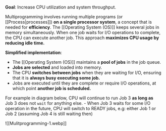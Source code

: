 **Goal**: Increase CPU utilization and system throughput.

Multiprogramming involves running multiple programs (or [[Process|processes]]) **on a single processor system**, a concept that is needed for **efficiency**. The [[Operating System (OS)]] keeps several jobs in memory simultaneously. When one job waits for I/O operations to complete, the CPU can execute another job. This approach **maximizes CPU usage by reducing idle time.**

**Simplified implementation**:
- The [[Operating System (OS)]] maintains a **pool of jobs** in the job queue.
- **Jobs are selected** and loaded into memory.
- The CPU **switches between jobs** when they are waiting for I/O, ensuring that it is **always busy executing some job.**
- Jobs are executed until they are complete or require I/O operations, at which point **another job is scheduled.**

For example in diagram below, CPU will continue to run Job 3 **as long as** Job 3 does not `wait` for anything else.
    - When Job 3 waits for some I/O operation in the future, CPU will switch to READY jobs, e.g: either Job 1 or Job 2 (assuming Job 4 is still waiting then)

![[Mulitprogramming-1.webp]]